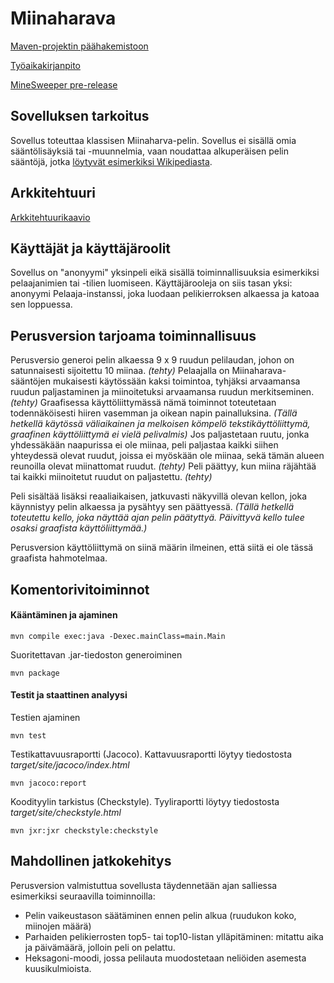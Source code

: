 # Miinaharava

[Maven-projektin päähakemistoon](https://github.com/TommiON/ot-harjoitustyo/tree/master/MineSweeper)

[Työaikakirjanpito](https://github.com/TommiON/ot-harjoitustyo/blob/master/dokumentointi/tyoaikakirjanpito.md)

[MineSweeper pre-release](https://github.com/TommiON/ot-harjoitustyo/releases)

## Sovelluksen tarkoitus

Sovellus toteuttaa klassisen Miinaharva-pelin. Sovellus ei sisällä omia sääntölisäyksiä tai -muunnelmia, vaan noudattaa alkuperäisen pelin sääntöjä, jotka [löytyvät esimerkiksi Wikipediasta](https://fi.wikipedia.org/wiki/Miinaharava_(peli)).

## Arkkitehtuuri

[Arkkitehtuurikaavio](https://github.com/TommiON/ot-harjoitustyo/blob/master/dokumentointi/arkkitehtuuri.md)

## Käyttäjät ja käyttäjäroolit

Sovellus on "anonyymi" yksinpeli eikä sisällä toiminnallisuuksia esimerkiksi pelaajanimien tai -tilien luomiseen. Käyttäjärooleja on siis tasan yksi: anonyymi Pelaaja-instanssi, joka luodaan pelikierroksen alkaessa ja katoaa sen loppuessa.

## Perusversion tarjoama toiminnallisuus

Perusversio generoi pelin alkaessa 9 x 9 ruudun pelilaudan, johon on satunnaisesti sijoitettu 10 miinaa. _(tehty)_ Pelaajalla on Miinaharava-sääntöjen mukaisesti käytössään kaksi toimintoa, tyhjäksi arvaamansa ruudun paljastaminen ja miinoitetuksi arvaamansa ruudun merkitseminen. _(tehty)_ Graafisessa käyttöliittymässä nämä toiminnot toteutetaan todennäköisesti hiiren vasemman ja oikean napin painalluksina. _(Tällä hetkellä käytössä väliaikainen ja melkoisen kömpelö tekstikäyttöliittymä, graafinen käyttöliittymä ei vielä pelivalmis)_ Jos paljastetaan ruutu, jonka yhdessäkään naapurissa ei ole miinaa, peli paljastaa kaikki siihen yhteydessä olevat ruudut, joissa ei myöskään ole miinaa, sekä tämän alueen reunoilla olevat miinattomat ruudut. _(tehty)_ Peli päättyy, kun miina räjähtää tai kaikki miinoitetut ruudut on paljastettu. _(tehty)_

Peli sisältää lisäksi reaaliaikaisen, jatkuvasti näkyvillä olevan kellon, joka käynnistyy pelin alkaessa ja pysähtyy sen päättyessä. _(Tällä hetkellä toteutettu kello, joka näyttää ajan pelin päätyttyä. Päivittyvä kello tulee osaksi graafista käyttöliittymää.)_

Perusversion käyttöliittymä on siinä määrin ilmeinen, että siitä ei ole tässä graafista hahmotelmaa. 

## Komentorivitoiminnot

#### Kääntäminen ja ajaminen

```shell
mvn compile exec:java -Dexec.mainClass=main.Main
```

Suoritettavan .jar-tiedoston generoiminen

```shell
mvn package
```

#### Testit ja staattinen analyysi

Testien ajaminen

```shell
mvn test
```

Testikattavuusraportti (Jacoco). Kattavuusraportti löytyy tiedostosta _target/site/jacoco/index.html_

```shell
mvn jacoco:report
```

Koodityylin tarkistus (Checkstyle). Tyyliraportti löytyy tiedostosta _target/site/checkstyle.html_

```shell
mvn jxr:jxr checkstyle:checkstyle
```

## Mahdollinen jatkokehitys

Perusversion valmistuttua sovellusta täydennetään ajan salliessa esimerkiksi seuraavilla toiminnoilla:

* Pelin vaikeustason säätäminen ennen pelin alkua (ruudukon koko, miinojen määrä)
* Parhaiden pelikierrosten top5- tai top10-listan ylläpitäminen: mitattu aika ja päivämäärä, jolloin peli on pelattu.
* Heksagoni-moodi, jossa pelilauta muodostetaan neliöiden asemesta kuusikulmioista.
